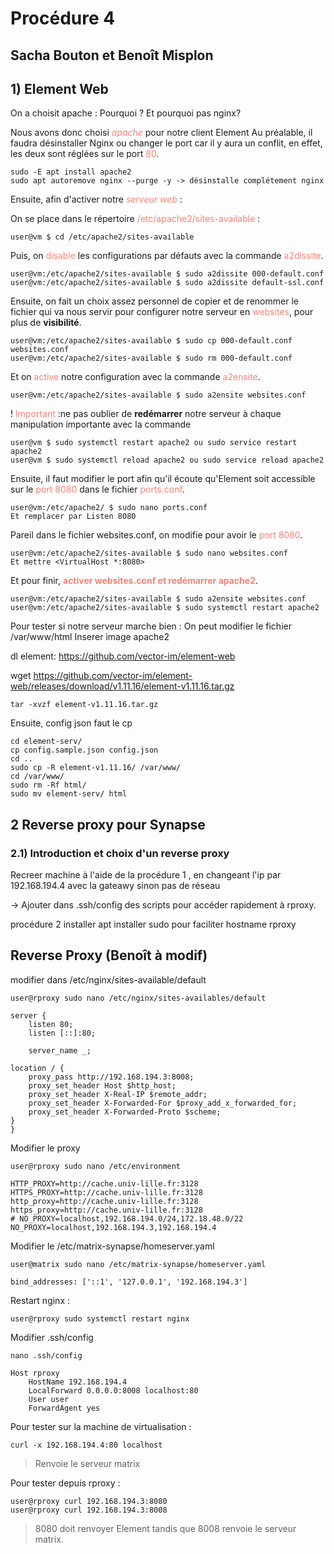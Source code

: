 # Procédure 4
## Sacha Bouton et Benoît Misplon

## 1) Element Web

On a choisit apache : Pourquoi ? Et pourquoi pas nginx?

Nous avons donc choisi <span style='color:salmon'>*apache*</span> pour notre client Element
Au préalable, il faudra désinstaller Nginx ou changer le port car il y aura un conflit, en effet, les deux sont réglées sur le port <span style='color:salmon'>80</span>.
```
sudo -E apt install apache2
sudo apt autoremove nginx --purge -y -> désinstalle complétement nginx
``` 

Ensuite, afin d'activer notre <span style='color:salmon'>*serveur web*</span> : 

On se place dans le répertoire <span style='color:salmon'>/etc/apache2/sites-available</span> : 
```
user@vm $ cd /etc/apache2/sites-available
```
Puis, on <span style='color:salmon'>disable</span> les configurations par défauts avec la commande <span style='color:salmon'>a2dissite</span>.
```
user@vm:/etc/apache2/sites-available $ sudo a2dissite 000-default.conf
user@vm:/etc/apache2/sites-available $ sudo a2dissite default-ssl.conf
```
Ensuite, on fait un choix assez personnel de copier et de renommer le fichier qui va nous servir pour configurer notre serveur en <span style='color:salmon'>websites</span>, pour plus de **visibilité**.
```
user@vm:/etc/apache2/sites-available $ sudo cp 000-default.conf websites.conf
user@vm:/etc/apache2/sites-available $ sudo rm 000-default.conf
``` 

Et on <span style='color:salmon'>active</span> notre configuration avec la commande <span style='color:salmon'>a2ensite</span>.
```
user@vm:/etc/apache2/sites-available $ sudo a2ensite websites.conf
```
! <span style='color:salmon'>Important</span> :ne pas oublier de **redémarrer** notre serveur à chaque manipulation importante avec la commande 

```
user@vm $ sudo systemctl restart apache2 ou sudo service restart apache2
user@vm $ sudo systemctl reload apache2 ou sudo service reload apache2
```

Ensuite, il faut modifier le port afin qu'il écoute qu'Element soit accessible sur le <span style='color:salmon'>port 8080</span> dans le fichier <span style='color:salmon'>ports.conf</span>.
```
user@vm:/etc/apache2/ $ sudo nano ports.conf
Et remplacer par Listen 8080
```

Pareil dans le fichier websites.conf, on modifie pour avoir le <span style='color:salmon'>port 8080</span>.
```
user@vm:/etc/apache2/sites-available $ sudo nano websites.conf
Et mettre <VirtualHost *:8080>
```

Et pour finir, <span style='color:salmon'>**activer websites.conf et redémarrer apache2**</span>.
```
user@vm:/etc/apache2/sites-available $ sudo a2ensite websites.conf
user@vm:/etc/apache2/sites-available $ sudo systemctl restart apache2
``` 


Pour tester si notre serveur marche bien :
On peut modifier le fichier /var/www/html
Inserer image apache2

dl element:
https://github.com/vector-im/element-web

wget https://github.com/vector-im/element-web/releases/download/v1.11.16/element-v1.11.16.tar.gz

    tar -xvzf element-v1.11.16.tar.gz 


Ensuite, config json faut le cp  


    cd element-serv/
    cp config.sample.json config.json
    cd ..
    sudo cp -R element-v1.11.16/ /var/www/
    cd /var/www/
    sudo rm -Rf html/
    sudo mv element-serv/ html

## 2 Reverse proxy pour Synapse 

### 2.1) Introduction et choix d'un reverse proxy   

Recreer machine à l'aide de la procédure 1 , en changeant l'ip par 192.168.194.4 avec la gateawy sinon pas de réseau

-> Ajouter dans .ssh/config des scripts pour accéder rapidement à rproxy.


 procédure 2 
installer apt
installer sudo pour faciliter 
hostname rproxy



## Reverse Proxy (Benoît à modif) ##

modifier dans /etc/nginx/sites-available/default

    user@rproxy sudo nano /etc/nginx/sites-availables/default

    server {
        listen 80;
        listen [::]:80;

        server_name _;

    location / {
        proxy_pass http://192.168.194.3:8008;
        proxy_set_header Host $http_host;
        proxy_set_header X-Real-IP $remote_addr;
        proxy_set_header X-Forwarded-For $proxy_add_x_forwarded_for;
        proxy_set_header X-Forwarded-Proto $scheme;
    }
    }

Modifier le proxy

    user@rproxy sudo nano /etc/environment

    HTTP_PROXY=http://cache.univ-lille.fr:3128
    HTTPS_PROXY=http://cache.univ-lille.fr:3128
    http_proxy=http://cache.univ-lille.fr:3128
    https_proxy=http://cache.univ-lille.fr:3128
    # NO_PROXY=localhost,192.168.194.0/24,172.18.48.0/22
    NO_PROXY=localhost,192.168.194.3,192.168.194.4

Modifier le /etc/matrix-synapse/homeserver.yaml

    user@matrix sudo nano /etc/matrix-synapse/homeserver.yaml

    bind_addresses: ['::1', '127.0.0.1', '192.168.194.3']

Restart nginx : 

    user@rproxy sudo systemctl restart nginx


Modifier .ssh/config

    nano .ssh/config

    Host rproxy
        HostName 192.168.194.4
        LocalForward 0.0.0.0:8008 localhost:80
        User user
        ForwardAgent yes

Pour tester sur la machine de virtualisation : 

    curl -x 192.168.194.4:80 localhost

>Renvoie le serveur matrix

Pour tester depuis rproxy :

    user@rproxy curl 192.168.194.3:8080
    user@rproxy curl 192.168.194.3:8008

>8080 doit renvoyer Element tandis que 8008 renvoie le serveur matrix.